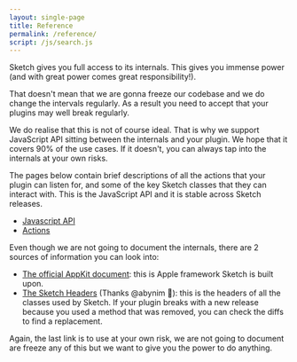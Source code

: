 ```yaml
---
layout: single-page
title: Reference
permalink: /reference/
script: /js/search.js
---
```


Sketch gives you full access to its internals. This gives you immense power (and with great power comes great responsibility!).

That doesn't mean that we are gonna freeze our codebase and we do change the intervals regularly. As a result you need to accept that your plugins may well break regularly.

We do realise that this is not of course ideal. That is why we support JavaScript API sitting between the internals and your plugin. We hope that it covers 90% of the use cases. If it doesn't, you can always tap into the internals at your own risks.

The pages below contain brief descriptions of all the actions that your plugin can listen for, and some of the key Sketch classes that they can interact with. This is the JavaScript API and it is stable across Sketch releases.

- [Javascript API](/reference/api)
- [Actions](/reference/action)

Even though we are not going to document the internals, there are 2 sources of information you can look into:

- [The official AppKit document](https://developer.apple.com/documentation/appkit?language=objc): this is Apple framework Sketch is built upon.
- [The Sketch Headers](https://github.com/abynim/Sketch-Headers) (Thanks @abynim 🙏): this is the headers of all the classes used by Sketch. If your plugin breaks with a new release because you used a method that was removed, you can check the diffs to find a replacement.

Again, the last link is to use at your own risk, we are not going to document are freeze any of this but we want to give you the power to do anything.
